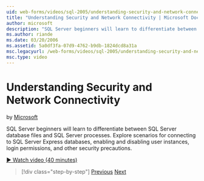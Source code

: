 ```yaml
---
uid: web-forms/videos/sql-2005/understanding-security-and-network-connectivity
title: "Understanding Security and Network Connectivity | Microsoft Docs"
author: microsoft
description: "SQL Server beginners will learn to differentiate between SQL Server database files and SQL Server processes. Explore scenarios for connecting to SQL Server E..."
ms.author: riande
ms.date: 03/20/2006
ms.assetid: 5a0df3fa-07d9-4762-b9db-1824dcd8a31a
msc.legacyurl: /web-forms/videos/sql-2005/understanding-security-and-network-connectivity
msc.type: video
---
```

Understanding Security and Network Connectivity
====================
by [Microsoft](https://github.com/microsoft)

SQL Server beginners will learn to differentiate between SQL Server database files and SQL Server processes. Explore scenarios for connecting to SQL Server Express databases, enabling and disabling user instances, login permissions, and other security precautions.

[&#9654; Watch video (40 minutes)](https://channel9.msdn.com/Blogs/ASP-NET-Site-Videos/understanding-security-and-network-connectivity)

> [!div class="step-by-step"]
> [Previous](more-structured-query-language.md)
> [Next](connecting-your-web-application-to-sql-server-2005-express-edition.md)
